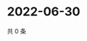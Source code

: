 # 2022-06-30

共 0 条

<!-- BEGIN WEIBO -->
<!-- 最后更新时间 Thu Jun 30 2022 07:00:47 GMT+0800 (China Standard Time) -->

<!-- END WEIBO -->
